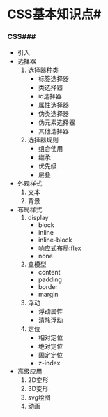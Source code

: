 # CSS基本知识点#
### CSS###
* 引入
* 选择器
  1. 选择器种类
      + 标签选择器
      + 类选择器
      + id选择器
      + 属性选择器
      + 伪类选择器
      + 伪元素选择器
      + 其他选择器
  2. 选择器规则
      + 组合使用
      + 继承
      + 优先级
      + 层叠
* 外观样式
  1. 文本
  2. 背景
* 布局样式
  1. display
      + block
      + inline
      + inline-block
      + 响应式布局:flex
      + none
  2. 盒模型
      + content
      + padding
      + border
      + margin
  3. 浮动
      + 浮动属性
      + 清除浮动
  4. 定位
      + 相对定位
      + 绝对定位
      + 固定定位
      + z-index
* 高级应用
  1. 2D变形
  2. 3D变形
  3. svg绘图
  4. 动画
